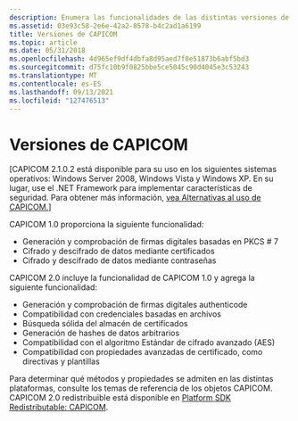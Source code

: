 ```yaml
---
description: Enumera las funcionalidades de las distintas versiones de CAPICOM.
ms.assetid: 03e93c58-2e6e-42a2-8578-b4c2ad1a6199
title: Versiones de CAPICOM
ms.topic: article
ms.date: 05/31/2018
ms.openlocfilehash: 4d965ef9df4dbfa8d95aed7f0e51873b6abf5bd3
ms.sourcegitcommit: d75fc10b9f0825bbe5ce5045c90d4045e3c53243
ms.translationtype: MT
ms.contentlocale: es-ES
ms.lasthandoff: 09/13/2021
ms.locfileid: "127476513"
---
```

# <a name="capicom-versions"></a>Versiones de CAPICOM

\[CAPICOM 2.1.0.2 está disponible para su uso en los siguientes sistemas operativos: Windows Server 2008, Windows Vista y Windows XP. En su lugar, use el .NET Framework para implementar características de seguridad. Para obtener más información, [vea Alternativas al uso de CAPICOM.](alternatives-to-using-capicom.md)\]

CAPICOM 1.0 proporciona la siguiente funcionalidad:

-   Generación y comprobación de firmas digitales basadas en PKCS \# 7
-   Cifrado y descifrado de datos mediante certificados
-   Cifrado y descifrado de datos mediante contraseñas

CAPICOM 2.0 incluye la funcionalidad de CAPICOM 1.0 y agrega la siguiente funcionalidad:

-   Generación y comprobación de firmas digitales authenticode
-   Compatibilidad con credenciales basadas en archivos
-   Búsqueda sólida del almacén de certificados
-   Generación de hashes de datos arbitrarios
-   Compatibilidad con el algoritmo Estándar de cifrado avanzado (AES)
-   Compatibilidad con propiedades avanzadas de certificado, como directivas y plantillas

Para determinar qué métodos y propiedades se admiten en las distintas plataformas, consulte los temas de referencia de los objetos CAPICOM. CAPICOM 2.0 redistribuible está disponible en [Platform SDK Redistributable: CAPICOM](https://www.microsoft.com/download/details.aspx?id=25281).

 

 



